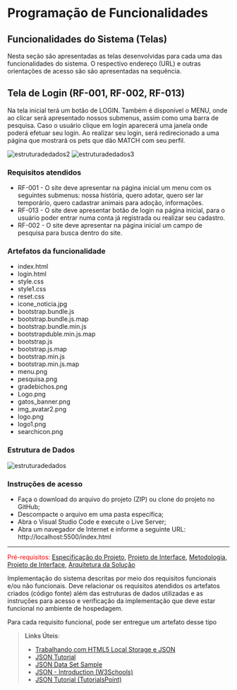 # Programação de Funcionalidades

## Funcionalidades do Sistema (Telas)
Nesta seção são apresentadas as telas desenvolvidas para cada uma das funcionalidades do sistema. O respectivo endereço (URL) e outras orientações de acesso são são apresentadas na sequência.


## Tela de Login (RF-001, RF-002, RF-013)
Na tela inicial terá um botão de LOGIN. Também é disponível o MENU, onde ao clicar será apresentado nossos submenus, assim como uma barra de pesquisa. Caso o usuário clique em login aparecerá uma janela onde poderá efetuar seu login. Ao realizar seu login, será redirecionado a uma página que mostrará os pets que dão MATCH com seu perfil.

 ![estruturadedados2](https://user-images.githubusercontent.com/83349744/138613489-fbe264b4-b386-4387-aad9-4dcf537e8077.jpg)
![estruturadedados3](https://user-images.githubusercontent.com/83349744/138613624-b3cbde5b-7be6-42f2-a7ff-27851c47589e.jpg)


### Requisitos atendidos
-	RF-001 - O site deve apresentar na página inicial um menu com os seguintes submenus: nossa história, quero adotar, quero ser lar temporário, quero cadastrar animais para adoção, informações.
-	RF-013 - O site deve apresentar botão de login na página inicial, para o usuário poder entrar numa conta já registrada ou realizar seu cadastro.
- RF-002 - O site deve apresentar na página inicial um campo de pesquisa para busca dentro do site.

### Artefatos da funcionalidade

-	index.html
-	login.html
-	style.css
-	style1.css
-	reset.css
-	icone_noticia.jpg
- bootstrap.bundle.js
- bootstrap.bundle.js.map
- bootstrap.bundle.min.js
- bootstrapduble.min.js.map
- bootstrap.js
- bootstrap.js.map
- bootstrap.min.js
- bootstrap.min.js.map
- menu.png
- pesquisa.png
- gradebichos.png
- Logo.png
- gatos_banner.png
- img_avatar2.png
- logo.png
- logo1.png
- searchicon.png


### Estrutura de Dados
            
   ![estruturadedados](https://user-images.githubusercontent.com/83349744/138613403-8da9e9f8-dcdd-4270-a69c-316840a7865b.jpg)




### Instruções de acesso
-	Faça o download do arquivo do projeto (ZIP) ou clone do projeto no GitHub;
-	Descompacte o arquivo em uma pasta específica;
-	Abra o Visual Studio Code e execute o Live Server;
-	Abra um navegador de Internet e informe a seguinte URL: http://localhost:5500/index.html 


------------------------------------

<span style="color:red">Pré-requisitos: <a href="2-Especificação do Projeto.md"> Especificação do Projeto</a></span>, <a href="3-Projeto de Interface.md"> Projeto de Interface</a>, <a href="4-Metodologia.md"> Metodologia</a>, <a href="3-Projeto de Interface.md"> Projeto de Interface</a>, <a href="5-Arquitetura da Solução.md"> Arquitetura da Solução</a>

Implementação do sistema descritas por meio dos requisitos funcionais e/ou não funcionais. Deve relacionar os requisitos atendidos os artefatos criados (código fonte) além das estruturas de dados utilizadas e as instruções para acesso e verificação da implementação que deve estar funcional no ambiente de hospedagem.

Para cada requisito funcional, pode ser entregue um artefato desse tipo

> **Links Úteis**:
>
> - [Trabalhando com HTML5 Local Storage e JSON](https://www.devmedia.com.br/trabalhando-com-html5-local-storage-e-json/29045)
> - [JSON Tutorial](https://www.w3resource.com/JSON)
> - [JSON Data Set Sample](https://opensource.adobe.com/Spry/samples/data_region/JSONDataSetSample.html)
> - [JSON - Introduction (W3Schools)](https://www.w3schools.com/js/js_json_intro.asp)
> - [JSON Tutorial (TutorialsPoint)](https://www.tutorialspoint.com/json/index.htm)
